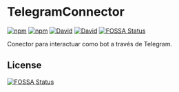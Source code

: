 # TelegramConnector

[![npm](https://img.shields.io/npm/v/bfmb-telegram-connector.svg?style=for-the-badge)](https://www.npmjs.com/package/bfmb-telegram-connector)
[![npm](https://img.shields.io/npm/dt/bfmb-telegram-connector.svg?style=for-the-badge)](https://www.npmjs.com/package/bfmb-telegram-connector)
[![David](https://img.shields.io/david/BFMBFramework/TelegramConnector.svg?style=for-the-badge)](https://david-dm.org/BFMBFramework/TelegramConnector)
[![David](https://img.shields.io/david/dev/BFMBFramework/TelegramConnector.svg?style=for-the-badge)](https://david-dm.org/BFMBFramework/TelegramConnector?type=dev)
[![FOSSA Status](https://app.fossa.io/api/projects/git%2Bgithub.com%2FBFMBFramework%2FTelegramConnector.svg?type=shield)](https://app.fossa.io/projects/git%2Bgithub.com%2FBFMBFramework%2FTelegramConnector?ref=badge_shield)

Conector para interactuar como bot a través de Telegram.


## License
[![FOSSA Status](https://app.fossa.io/api/projects/git%2Bgithub.com%2FBFMBFramework%2FTelegramConnector.svg?type=large)](https://app.fossa.io/projects/git%2Bgithub.com%2FBFMBFramework%2FTelegramConnector?ref=badge_large)